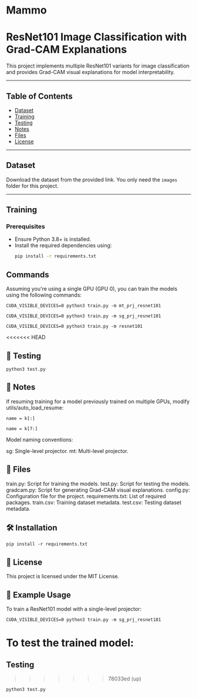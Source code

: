 # Mammo
# ResNet101 Image Classification with Grad-CAM Explanations

This project implements multiple ResNet101 variants for image classification and provides Grad-CAM visual explanations for model interpretability.

---

## Table of Contents
- [Dataset](#dataset)
- [Training](#training)
- [Testing](#testing)
- [Notes](#notes)
- [Files](#files)
- [License](#license)

---

## Dataset

Download the dataset from the provided link. You only need the `images` folder for this project.

---

## Training

### Prerequisites
- Ensure Python 3.8+ is installed.
- Install the required dependencies using:
  ```sh
  pip install -r requirements.txt

## Commands
Assuming you're using a single GPU (GPU 0), you can train the models using the following commands:
```
CUDA_VISIBLE_DEVICES=0 python3 train.py -m mt_prj_resnet101
```

```
CUDA_VISIBLE_DEVICES=0 python3 train.py -m sg_prj_resnet101
```

```
CUDA_VISIBLE_DEVICES=0 python3 train.py -m resnet101
```

<<<<<<< HEAD
## 🧪 Testing
```
python3 test.py
```

## 📝 Notes 
If resuming training for a model previously trained on multiple GPUs, modify utils/auto_load_resume:
```
name = k[:]
```

```
name = k[7:]
```

Model naming conventions:

sg: Single-level projector.
mt: Multi-level projector.

## 📁 Files
train.py: Script for training the models.
test.py: Script for testing the models.
gradcam.py: Script for generating Grad-CAM visual explanations.
config.py: Configuration file for the project.
requirements.txt: List of required packages.
train.csv: Training dataset metadata.
test.csv: Testing dataset metadata.

## 🛠️ Installation
```
pip install -r requirements.txt
```

## 📜 License
This project is licensed under the MIT License.

## 🎯 Example Usage
To train a ResNet101 model with a single-level projector:
```
CUDA_VISIBLE_DEVICES=0 python3 train.py -m sg_prj_resnet101
```
To test the trained model:
=======
## Testing
>>>>>>> 78033ed (up)
```
python3 test.py
```